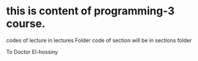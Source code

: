 # this is content of programming-3 course.
codes of lecture in lectures Folder
code of section will be in sections folder

To Doctor El-hossiny
